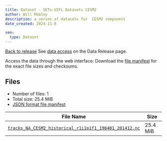 ```yaml
---
title: Dataset - SETx-UIFL Datasets CESM2
author: Will Mobley
description: a series of datasets for  CESM2 component
date_created: 2024-11-8

seo:
  type: Dataset
---
```


[Back to release](./index.html#datasets)
See [data access](./index.html#data-access) on the Data Release page.

Access the data through the  web interface: 
Download the [file manifest](./manifests/CESM2-manifest.json) for the exact file sizes and checksums.

## Files

- Number of files: 1
- Total size: 25.4 MiB
- [JSON format file manifest](./manifests/CESM2-manifest.json)

|                                                                                                       File Name                                                                                                       |   Size   |
| --------------------------------------------------------------------------------------------------------------------------------------------------------------------------------------------------------------------- | -------- |
| [`tracks_NA_CESM2_historical_r1i1p1f1_196401_201412.nc`](https://web.corral.tacc.utexas.edu/setxuifl/tropical_cyclones/downscaled_cmip6_tracks/historical/CESM2/tracks_NA_CESM2_historical_r1i1p1f1_196401_201412.nc) | 25.4 MiB |
